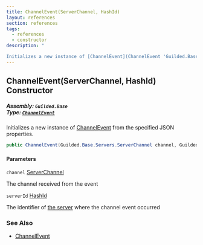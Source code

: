 ```yaml
---
title: ChannelEvent(ServerChannel, HashId)
layout: references
section: references
tags:
  - references
  - constructor
description: "

Initializes a new instance of [ChannelEvent](ChannelEvent 'Guilded.Base.Events.ChannelEvent') from the specified JSON properties."
---
```


## ChannelEvent(ServerChannel, HashId) Constructor
##### **Assembly:** `Guilded.Base`<br/>**Type:** [`ChannelEvent`](ChannelEvent 'Guilded.Base.Events.ChannelEvent')

Initializes a new instance of [ChannelEvent](ChannelEvent 'Guilded.Base.Events.ChannelEvent') from the specified JSON properties.

```csharp
public ChannelEvent(Guilded.Base.Servers.ServerChannel channel, Guilded.Base.HashId serverId);
```
#### Parameters

<a name='Guilded.Base.Events.ChannelEvent.ChannelEvent(Guilded.Base.Servers.ServerChannel,Guilded.Base.HashId).channel'></a>

`channel` [ServerChannel](ServerChannel 'Guilded.Base.Servers.ServerChannel')

The channel received from the event

<a name='Guilded.Base.Events.ChannelEvent.ChannelEvent(Guilded.Base.Servers.ServerChannel,Guilded.Base.HashId).serverId'></a>

`serverId` [HashId](HashId 'Guilded.Base.HashId')

The identifier of [the server](Server 'Guilded.Base.Servers.Server') where the channel event occurred

### See Also
- [ChannelEvent](ChannelEvent 'Guilded.Base.Events.ChannelEvent')